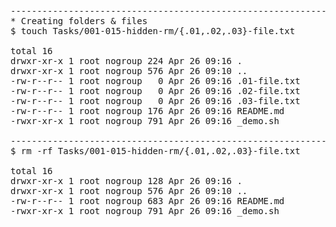 <pre>
----------------------------------------------------------------
* Creating folders & files
$ touch Tasks/001-015-hidden-rm/{.01,.02,.03}-file.txt

total 16
drwxr-xr-x 1 root nogroup 224 Apr 26 09:16 .
drwxr-xr-x 1 root nogroup 576 Apr 26 09:10 ..
-rw-r--r-- 1 root nogroup   0 Apr 26 09:16 .01-file.txt
-rw-r--r-- 1 root nogroup   0 Apr 26 09:16 .02-file.txt
-rw-r--r-- 1 root nogroup   0 Apr 26 09:16 .03-file.txt
-rw-r--r-- 1 root nogroup 176 Apr 26 09:16 README.md
-rwxr-xr-x 1 root nogroup 791 Apr 26 09:16 _demo.sh

----------------------------------------------------------------
$ rm -rf Tasks/001-015-hidden-rm/{.01,.02,.03}-file.txt

total 16
drwxr-xr-x 1 root nogroup 128 Apr 26 09:16 .
drwxr-xr-x 1 root nogroup 576 Apr 26 09:10 ..
-rw-r--r-- 1 root nogroup 683 Apr 26 09:16 README.md
-rwxr-xr-x 1 root nogroup 791 Apr 26 09:16 _demo.sh
